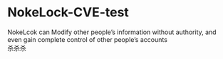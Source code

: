 # NokeLock-CVE-test
NokeLcok can Modify other people’s information without authority, and even gain complete control of other people’s accounts  
杀杀杀
